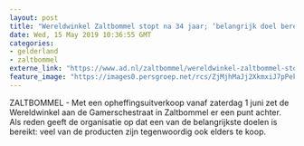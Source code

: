 ```yaml
---
layout: post
title: "Wereldwinkel Zaltbommel stopt na 34 jaar; ‘belangrijk doel bereikt’"
date: Wed, 15 May 2019 10:36:55 GMT
categories: 
- gelderland 
- zaltbommel 
externe_link: "https://www.ad.nl/zaltbommel/wereldwinkel-zaltbommel-stopt-na-34-jaar-belangrijk-doel-bereikt~a8984b3c/"
feature_image: "https://images0.persgroep.net/rcs/ZjMjhMaJj2XkmxiJ7pPekeHbyvM/diocontent/148425808/_fitwidth/400/?appId=21791a8992982cd8da851550a453bd7f&quality=0.7"
---
```


ZALTBOMMEL - Met een opheffingsuitverkoop vanaf zaterdag 1 juni zet de Wereldwinkel aan de Gamerschestraat in Zaltbommel er een punt achter. Als reden geeft de organisatie op dat een van de belangrijkste doelen is bereikt: veel van de producten zijn tegenwoordig ook elders te koop.
